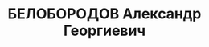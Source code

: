 ---
title: БЕЛОБОРОДОВ Александр Георгиевич
description: 'родился 14(26).10.1891 в посёлке Александровского завода Пермской губернии
  - расстрелян 10.02.1938, с 1907 член РСДРП

  Послужной список

  1908 - 1912\t арестован, в Пермской тюрьме

  1914 - 1916\t арестован, осуждён к административной высылке в Белебей и Тюмень

  3.1917 - 1.1919\t член Уральского областного комитета РСДРП(б) - РКП(б)

  1.1918 - 1.1919\t председатель Уральского областного Совета

  19.1 - .4.1919\t председатель Вятского губернского революционного комитета

  23.3.1919 - 29.3.1920\t член ЦК РКП(б)

  25.3 - 10.11.1919\t член Организационного бюро ЦК РКП(б)

  4.1919 - \t уполномоченный СТО РСФСР по подавлению мятежа на Дону

  7.1919 - \t вр. начальник Политического управления РВСР

  9.10.1919 - 28.6.1920\t член РВС 9-й армии Юго-Восточного - Кавказского фронта

  1920\t заместитель председателя РВС Кавказской трудовой армии

  \t член Кавказского бюро ЦК РКП(б)

  \t член Кубанского революционного комитета

  5.4.1920 - 8.3.1921\t кандидат в члены ЦК РКП(б)

  3.1921 - \t секретарь Юго-Восточного бюро ЦК РКП(б)

  3.1921 - \t председатель Экономического совещания Юго-Восточной области

  29.11.1921 - 7.7.1923\t заместитель народного комиссара внутренних дел РСФСР

  7.7.1923 - 18.11.1927\t народный комиссар внутренних дел РСФСР

  ноя.27\t исключён из ВКП(б)

  1927 - 1930\t ссылка в Усть-Кулом (Коми автономная область)

  май.30\t восстановлен в ВКП(б)

  1930 - 1932\t уполномоченный Комитета заготовок при ВСНХ СССР

  1932 - 15.8.1936\t уполномоченный Народного комиссариата внутренней торговли СССР
  по Азово-Черноморскому краю

  15.08.1936\t арестован

  Награды

  1920\t орден Красного Знамени'
---